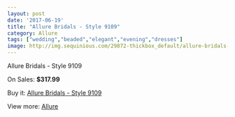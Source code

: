 ```yaml
---
layout: post
date: '2017-06-19'
title: "Allure Bridals - Style 9109"
category: Allure
tags: ["wedding","beaded","elegant","evening","dresses"]
image: http://img.sequinious.com/29872-thickbox_default/allure-bridals-style-9109.jpg
---
```

Allure Bridals - Style 9109

On Sales: **$317.99**
<a href="https://www.sequinious.com/allure/41-allure-bridals-style-9109.html"><amp-img layout="responsive" width="600" height="600" src="//img.sequinious.com/29872-thickbox_default/allure-bridals-style-9109.jpg" alt="Allure Bridals - Style 9109 0" /></a>
<a href="https://www.sequinious.com/allure/41-allure-bridals-style-9109.html"><amp-img layout="responsive" width="600" height="600" src="//img.sequinious.com/29874-thickbox_default/allure-bridals-style-9109.jpg" alt="Allure Bridals - Style 9109 1" /></a>
<a href="https://www.sequinious.com/allure/41-allure-bridals-style-9109.html"><amp-img layout="responsive" width="600" height="600" src="//img.sequinious.com/29873-thickbox_default/allure-bridals-style-9109.jpg" alt="Allure Bridals - Style 9109 2" /></a>

Buy it: [Allure Bridals - Style 9109](https://www.sequinious.com/allure/41-allure-bridals-style-9109.html "Allure Bridals - Style 9109")

View more: [Allure](https://www.sequinious.com/12-allure "Allure")